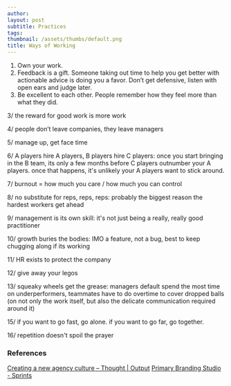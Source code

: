 ```yaml
---
author: 
layout: post
subtitle: Practices
tags: 
thumbnail: /assets/thumbs/default.png
title: Ways of Working
---
```

1. Own your work. 
2. Feedback is a gift. Someone taking out time to help you get better with actionable advice is doing you a favor. Don’t get defensive, listen with open ears and judge later.
3. Be excellent to each other. People remember how they feel more than what they did. 

3/ the reward for good work is more work

4/ people don’t leave companies, they leave managers

5/ manage up, get face time

6/ A players hire A players, B players hire C players: once you start bringing in the B team, its only a few months before C players outnumber your A players. once that happens, it's unlikely your A players want to stick around.

7/ burnout = how much you care / how much you can control

8/ no substitute for reps, reps, reps: probably the biggest reason the hardest workers get ahead

9/ management is its own skill: it's not just being a really, really good practitioner

10/ growth buries the bodies: IMO a feature, not a bug, best to keep chugging along if its working

11/ HR exists to protect the company

12/ give away your legos

13/ squeaky wheels get the grease: managers default spend the most time on underperformers, teammates have to do overtime to cover dropped balls (on not only the work itself, but also the delicate communication required around it)



15/ if you want to go fast, go alone. if you want to go far, go together.

16/ repetition doesn't spoil the prayer
### References
[Creating a new agency culture – Thought | Output](https://www.studio-output.com/thought/creating-a-new-agency-culture/)
[Primary Branding Studio - Sprints](https://primary.studio/sprints/)